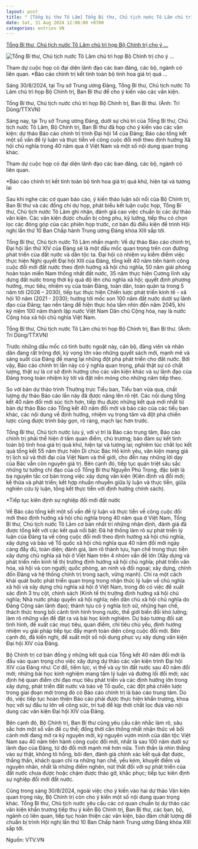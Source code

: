 ```yaml
---
layout: post
title: " [Tổng bị thư Tô Lâm] Tổng Bí thư, Chủ tịch nước Tô Lâm chủ trì họp Bộ Chính trị cho ý ..."
date: Sat, 31 Aug 2024 12:00:00 +0700
categories: entries VN
---
```

[Tổng Bí thư, Chủ tịch nước Tô Lâm chủ trì họp Bộ Chính trị cho ý ...](https://hagiangtv.vn/trong-nuoc-quoc-te/202408/tong-bi-thu-chu-tich-nuoc-to-lam-chu-tri-hop-bo-chinh-tri-cho-y-kien-vao-cac-van-kien-e741bfd/)

![Tổng Bí thư, Chủ tịch nước Tô Lâm chủ trì họp Bộ Chính trị cho ý ...](http://hagiangtv.vn/file/8a10a0d36ee998fd016f17e4ed0d65f3/082024/2_20240830161732.jpg)

Tham dự cuộc họp có đại diện lãnh đạo các ban đảng, các bộ, ngành có liên quan. *Báo cáo chính trị kết tinh toàn bộ tinh hoa giá trị quá ...

Sáng 30/8/2024, tại Trụ sở Trung ương Đảng, Tổng Bí thư, Chủ tịch nước Tô Lâm chủ trì họp Bộ Chính trị, Ban Bí thư để cho ý kiến vào các văn kiện.

Tổng Bí thư, Chủ tịch nước chủ trì họp Bộ Chính trị, Ban Bí thư. (Ảnh: Trí Dũng/TTXVN)

Sáng nay, tại Trụ sở Trung ương Đảng, dưới sự chủ trì của Tổng Bí thư, Chủ tịch nước Tô Lâm, Bộ Chính trị, Ban Bí thư đã họp cho ý kiến vào các văn kiện: dự thảo Báo cáo chính trị trình Đại hội 14 của Đảng; Báo cáo tổng kết một số vấn đề lý luận và thực tiễn về công cuộc đổi mới theo định hướng Xã hội chủ nghĩa trong 40 năm qua ở Việt Nam và một số nội dung quan trọng khác.

Tham dự cuộc họp có đại diện lãnh đạo các ban đảng, các bộ, ngành có liên quan.

*Báo cáo chính trị kết tinh toàn bộ tinh hoa giá trị quá khứ, hiện tại và tương lai

Sau khi nghe các cơ quan báo cáo, ý kiến thảo luận sôi nổi của Bộ Chính trị, Ban Bí thư và các đồng chí dự họp, phát biểu kết luận cuộc họp, Tổng Bí thư, Chủ tịch nước Tô Lâm ghi nhận, đánh giá cao việc chuẩn bị các dự thảo văn kiện. Các văn kiện được chuẩn bị công phu, kỹ lưỡng, tiếp thu có chọn lọc các đóng góp của các phiên họp trước, cơ bản đủ điều kiện để trình Hội nghị lần thứ 10 Ban Chấp hành Trung ương Đảng khóa XIII sắp tới.

Tổng Bí thư, Chủ tịch nước Tô Lâm nhấn mạnh: Về dự thảo Báo cáo chính trị, Đại hội lần thứ XIV của Đảng sẽ là một dấu mốc quan trọng trên con đường phát triển của đất nước và dân tộc ta. Đại hội có nhiệm vụ kiểm điểm việc thực hiện Nghị quyết Đại hội XIII của Đảng, tổng kết 40 năm tiến hành công cuộc đổi mới đất nước theo định hướng xã hội chủ nghĩa, 50 năm giải phóng hoàn toàn miền Nam thống nhất đất nước, 35 năm thực hiện Cương lĩnh xây dựng đất nước trong thời kỳ quá độ lên chủ nghĩa xã hội; quyết định phương hướng, mục tiêu, nhiệm vụ của toàn Đảng, toàn dân, toàn quân ta trong 5 năm tới (2026 – 2030), tiếp tục thực hiện Chiến lược phát triển kinh tế - xã hội 10 năm (2021 - 2030); hướng tới mốc son 100 năm đất nước dưới sự lãnh đạo của Đảng; tạo nền tảng để hiện thực hóa tầm nhìn đến năm 2045, khi kỷ niệm 100 năm thành lập nước Việt Nam Dân chủ Cộng hòa, nay là nước Cộng hòa xã hội chủ nghĩa Việt Nam.

Tổng Bí thư, Chủ tịch nước Tô Lâm chủ trì họp Bộ Chính trị, Ban Bí thư. (Ảnh: Trí Dũng/TTXVN)

Trước những dấu mốc có tính bước ngoặt này, cán bộ, đảng viên và nhân dân đang rất trông đợi, kỳ vọng lớn vào những quyết sách mới, mạnh mẽ và sáng suốt của Đảng để mang lại những đột phá phát triển cho đất nước. Bởi vậy, Báo cáo chính trị lần này có ý nghĩa quan trọng, phải thật sự có chất lượng, thật sự là cơ sở định hướng cho các văn kiện khác và sự lãnh đạo của Đảng trong toàn nhiệm kỳ tới và đặt nền móng cho những năm tiếp theo.

So với bản dự thảo trình Thường trực Tiểu ban, Tiểu ban vừa qua, chất lượng dự thảo Báo cáo lần này đã được nâng lên rõ rệt. Các nội dung tổng kết 40 năm đổi mới súc tích hơn, tiếp thu được những kết quả mới nhất từ bản dự thảo Báo cáo Tổng kết 40 năm đổi mới và báo cáo của các tiểu ban khác, các nội dung về định hướng, nhiệm vụ trọng tâm và đột phá chiến lược cũng được trình bày gọn, rõ ràng, mạch lạc hơn trước.

Tổng Bí thư, Chủ tịch nước lưu ý, với vị trí là Báo cáo trung tâm, Báo cáo chính trị phải thể hiện ở tầm quan điểm, chủ trương; bảo đảm sự kết tinh toàn bộ tinh hoa giá trị quá khứ, hiện tại và tương lai; nghiêm túc chắt lọc kết quả tổng kết 55 năm thực hiện Di chúc Bác Hồ kính yêu, văn kiện mang giá trị lịch sử và thời đại của Việt Nam và thế giới, cho đến nay những lời dạy của Bác vẫn còn nguyên giá trị. Bên cạnh đó, tiếp tục quán triệt sâu sắc những tư tưởng chỉ đạo của cố Tổng Bí thư Nguyễn Phú Trọng, đặc biệt là ba nguyên tắc cơ bản trong việc xây dựng văn kiện (Kiên định và đổi mới; kế thừa và phát triển; kết hợp nhuần nhuyễn giữa lý luận và thực tiễn, giữa nghiên cứu lý luận, tổng kết thực tiễn với định hướng chính sách).

*Tiếp tục kiên định sự nghiệp đổi mới đất nước

Về Báo cáo tổng kết một số vấn đề lý luận và thực tiễn về công cuộc đổi mới theo định hướng xã hội chủ nghĩa trong 40 năm qua ở Việt Nam, Tổng Bí thư, Chủ tịch nước Tô Lâm cơ bản nhất trí những nhận định, đánh giá đã được tổng kết với các kết quả nổi bật: Đã hệ thống làm rõ sự phát triển lý luận của Đảng ta về công cuộc đổi mới theo định hướng xã hội chủ nghĩa, xây dựng và bảo vệ Tổ quốc xã hội chủ nghĩa qua 40 năm đổi mới ngày càng đầy đủ, toàn diện; đánh giá, làm rõ thành tựu, hạn chế trong thực tiễn xây dựng chủ nghĩa xã hội ở Việt Nam trên 4 nhóm vấn đề lớn (Xây dựng và phát triển nền kinh tế thị trường định hướng xã hội chủ nghĩa; phát triển văn hóa, xã hội và con người; quốc phòng, an ninh và đối ngoại; xây dựng, chỉnh đốn Đảng và hệ thống chính trị trong sạch, vững mạnh). Chỉ ra một cách khái quát bước phát triển quan trọng trong nhận thức lý luận về chủ nghĩa xã hội và xây dựng chủ nghĩa xã hội ở Việt Nam, trong đó có việc đề xuất xác định 3 trụ cột, chính sách (Kinh tế thị trường định hướng xã hội chủ nghĩa; Nhà nước pháp quyền xã hội nghĩa; nền dân chủ xã hội chủ nghĩa do Đảng Cộng sản lãnh đạo); thành tựu có ý nghĩa lịch sử, những hạn chế, thách thức trong bối cảnh tình hình trong nước, thế giới biến đổi khó lường; làm rõ những vấn đề đặt ra và bài học kinh nghiệm. Dự báo tương đối sát tình hình, đề xuất các mục tiêu, quan điểm, chỉ tiêu chủ yếu, định hướng nhiệm vụ giải pháp tiếp tục đẩy mạnh toàn diện công cuộc đổi mới. Bên cạnh đó, đã kiến nghị, đề xuất một số nội dung phục vụ xây dựng văn kiện Đại hội XIV của Đảng.

Bộ Chính trị cơ bản đồng ý những kết quả của Tổng kết 40 năm đổi mới là đầu vào quan trọng cho việc xây dựng dự thảo các văn kiện trình Đại hội XIV của Đảng như: Cơ đồ, tiềm lực, vị thế và uy tín đất nước sau 40 năm đổi mới; những bài học kinh nghiệm mang tầm lý luận và đường lối đổi mới; xác định hệ quan điểm chỉ đạo mục tiêu phát triển và các định hướng lớn trong xây dựng, phát triển đất nước và bảo vệ Tổ quốc, các đột phá chiến lược trong giai đoạn mới trong đó có Báo cáo chính trị là báo cáo trung tâm. Do đó, việc tiếp tục hoàn thiện Báo cáo phải được thực hiện khẩn trương, khoa học với sự đầu tư lớn về công sức, trí tuệ để kịp thời chắt lọc đưa vào nội dung các văn kiện Đại hội XIV của Đảng.

Bên cạnh đó, Bộ Chính trị, Ban Bí thư cũng yêu cầu cân nhắc làm rõ, sâu sắc hơn một số vấn đề cụ thể; đồng thời cần thống nhất nhận thức về bối cảnh mới đang mở ra kỷ nguyên mới, kỷ nguyên vươn mình của dân tộc Việt Nam sau 40 năm tiến hành công cuộc đổi mới, nhất là sau 100 năm dưới sự lãnh đạo của Đảng, từ đó đổi mới mạnh mẽ hơn nữa. Tinh thần là nhìn thẳng vào sự thật, không tô hồng, bôi đen, đánh giá chính xác kết quả đạt được, thẳng thắn, khách quan chỉ ra những hạn chế, yếu kém, khuyết điểm và nguyên nhân, nhất là những điểm nghẽn, nút thắt đối với sự phát triển của đất nước chưa được hoặc chậm được tháo gỡ, khắc phục; tiếp tục kiên định sự nghiệp đổi mới đất nước.

Cũng trong sáng 30/8/2024, ngoài việc cho ý kiến vào hai dự thảo Văn kiện quan trọng này, Bộ Chính trị còn cho ý kiến một số nội dung quan trọng khác. Tổng Bí thư, Chủ tịch nước yêu cầu các cơ quan chuẩn bị dự thảo các văn kiện khẩn trương tiếp thu ý kiến Bộ Chính trị, Ban Bí thư, các ban, bộ, ngành có liên quan, tiếp tục hoàn thiện các văn kiện, bảo đảm chất lượng để chuẩn bị trình Hội nghị lần thứ 10 Ban Chấp hành Trung ương Đảng khóa XIII sắp tới.

Nguồn: VTV.VN

